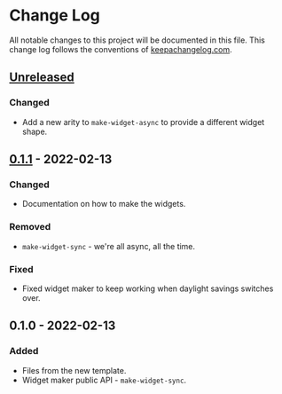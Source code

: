 # Change Log
All notable changes to this project will be documented in this file. This change log follows the conventions of [keepachangelog.com](http://keepachangelog.com/).

## [Unreleased]
### Changed
- Add a new arity to `make-widget-async` to provide a different widget shape.

## [0.1.1] - 2022-02-13
### Changed
- Documentation on how to make the widgets.

### Removed
- `make-widget-sync` - we're all async, all the time.

### Fixed
- Fixed widget maker to keep working when daylight savings switches over.

## 0.1.0 - 2022-02-13
### Added
- Files from the new template.
- Widget maker public API - `make-widget-sync`.

[Unreleased]: https://github.com/your-name/clj-asteroids/compare/0.1.1...HEAD
[0.1.1]: https://github.com/your-name/clj-asteroids/compare/0.1.0...0.1.1
